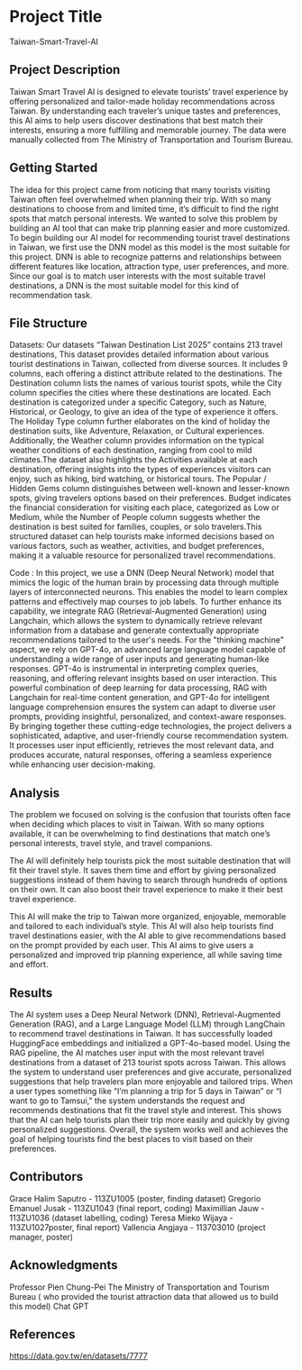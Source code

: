 # Project Title

Taiwan-Smart-Travel-AI

## Project Description

Taiwan Smart Travel AI is designed to elevate tourists’ travel experience by offering personalized and tailor-made holiday recommendations across Taiwan. By understanding each traveler’s unique tastes and preferences, this AI aims to help users discover destinations that best match their interests, ensuring a more fulfilling and memorable journey. The data were manually collected from The Ministry of Transportation and Tourism Bureau. 

## Getting Started

The idea for this project came from noticing that many tourists visiting Taiwan often feel overwhelmed when planning their trip. With so many destinations to choose from and limited time, it’s difficult to find the right spots that match personal interests. We wanted to solve this problem by building an AI tool that can make trip planning easier and more customized.
To begin building our AI model for recommending tourist travel destinations in Taiwan, we first use the DNN model as this model is the most suitable for this project. DNN is able to recognize patterns and relationships between different features like location, attraction type, user preferences, and more. Since our goal is to match user interests with the most suitable travel destinations, a DNN is the most suitable model for this kind of recommendation task. 


## File Structure

Datasets:
Our datasets “Taiwan Destination List 2025” contains 213 travel destinations, This dataset provides detailed information about various tourist destinations in Taiwan, collected from diverse sources. It includes 9 columns, each offering a distinct attribute related to the destinations. The Destination column lists the names of various tourist spots, while the City column specifies the cities where these destinations are located. Each destination is categorized under a specific Category, such as Nature, Historical, or Geology, to give an idea of the type of experience it offers. The Holiday Type column further elaborates on the kind of holiday the destination suits, like Adventure, Relaxation, or Cultural experiences. Additionally, the Weather column provides information on the typical weather conditions of each destination, ranging from cool to mild climates.The dataset also highlights the Activities available at each destination, offering insights into the types of experiences visitors can enjoy, such as hiking, bird watching, or historical tours. The Popular / Hidden Gems column distinguishes between well-known and lesser-known spots, giving travelers options based on their preferences. Budget indicates the financial consideration for visiting each place, categorized as Low or Medium, while the Number of People column suggests whether the destination is best suited for families, couples, or solo travelers.This structured dataset can help tourists make informed decisions based on various factors, such as weather, activities, and budget preferences, making it a valuable resource for personalized travel recommendations.

Code :
In this project, we use a DNN (Deep Neural Network) model that mimics the logic of the human brain by processing data through multiple layers of interconnected neurons. This enables the model to learn complex patterns and effectively map courses to job labels. To further enhance its capability, we integrate RAG (Retrieval-Augmented Generation) using Langchain, which allows the system to dynamically retrieve relevant information from a database and generate contextually appropriate recommendations tailored to the user's needs.
For the "thinking machine" aspect, we rely on GPT-4o, an advanced large language model capable of understanding a wide range of user inputs and generating human-like responses. GPT-4o is instrumental in interpreting complex queries, reasoning, and offering relevant insights based on user interaction. This powerful combination of deep learning for data processing, RAG with Langchain for real-time content generation, and GPT-4o for intelligent language comprehension ensures the system can adapt to diverse user prompts, providing insightful, personalized, and context-aware responses.
By bringing together these cutting-edge technologies, the project delivers a sophisticated, adaptive, and user-friendly course recommendation system. It processes user input efficiently, retrieves the most relevant data, and produces accurate, natural responses, offering a seamless experience while enhancing user decision-making.

## Analysis

The problem we focused on solving is the confusion that tourists often face when deciding which places to visit in Taiwan. With so many options available, it can be overwhelming to find destinations that match one’s personal interests, travel style, and travel companions.

The AI will definitely help tourists pick the most suitable destination that will fit their travel style. It saves them time and effort by giving personalized suggestions instead of them having to search through hundreds of options on their own. It can also boost their travel experience to make it their best travel experience.

This AI will make the trip to Taiwan more organized, enjoyable, memorable and tailored to each individual’s style. This AI will also help tourists find travel destinations easier, with the AI able to give recommendations based on the prompt provided by each user. This AI aims to give users a personalized and improved trip planning experience, all while saving time and effort.

## Results

The AI system uses a Deep Neural Network (DNN), Retrieval-Augmented Generation (RAG), and a Large Language Model (LLM) through LangChain to recommend travel destinations in Taiwan. It has successfully loaded HuggingFace embeddings and initialized a GPT-4o-based model. Using the RAG pipeline, the AI matches user input with the most relevant travel destinations from a dataset of 213 tourist spots across Taiwan. This allows the system to understand user preferences and give accurate, personalized suggestions that help travelers plan more enjoyable and tailored trips.
When a user types something like “I’m planning a trip for 5 days in Taiwan” or “I want to go to Tamsui,” the system understands the request and recommends destinations that fit the travel style and interest. This shows that the AI can help tourists plan their trip more easily and quickly by giving personalized suggestions.
Overall, the system works well and achieves the goal of helping tourists find the best places to visit based on their preferences.


## Contributors

Grace Halim Saputro - 113ZU1005 (poster, finding dataset)
Gregorio Emanuel Jusak - 113ZU1043 (final report, coding)
Maximillian Jauw - 113ZU1036 (dataset labelling, coding)
Teresa Mieko Wijaya - 113ZU1027poster, final report)
Vallencia Angjaya - 113703010 (project manager, poster)


## Acknowledgments

Professor Pien Chung-Pei 
The Ministry of Transportation and Tourism Bureau ( who provided the tourist attraction data that allowed us to build this model)
Chat GPT


## References

https://data.gov.tw/en/datasets/7777
